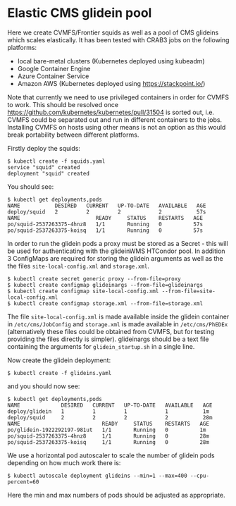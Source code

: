 # Elastic CMS glidein pool
Here we create CVMFS/Frontier squids as well as a pool of CMS glideins which scales elastically. It has been tested with CRAB3 jobs on the following platforms:
* local bare-metal clusters (Kubernetes deployed using kubeadm)
* Google Container Engine
* Azure Container Service 
* Amazon AWS (Kubernetes deployed using https://stackpoint.io/)

Note that currently we need to use privileged containers in order for CVMFS to work. This should be resolved once https://github.com/kubernetes/kubernetes/pull/31504 is sorted out, i.e. CVMFS could be separated out and run in different containers to the jobs. Installing CVMFS on hosts using other means is not an option as this would break portability between different platforms.

Firstly deploy the squids:
```
$ kubectl create -f squids.yaml
service "squid" created
deployment "squid" created
```
You should see:
```
$ kubectl get deployments,pods
NAME           DESIRED   CURRENT   UP-TO-DATE   AVAILABLE   AGE
deploy/squid   2         2         2            2           57s
NAME                        READY     STATUS    RESTARTS   AGE
po/squid-2537263375-4hnz8   1/1       Running   0          57s
po/squid-2537263375-koisq   1/1       Running   0          57s
```
In order to run the glidein pods a proxy must be stored as a Secret - this will be used for authenticating with the glideinWMS HTCondor pool. In addition 3 ConfigMaps are required for storing the glidein arguments as well as the the files `site-local-config.xml` and `storage.xml`.
```
$ kubectl create secret generic proxy --from-file=proxy
$ kubectl create configmap glideinargs --from-file=glideinargs
$ kubectl create configmap site-local-config.xml --from-file=site-local-config.xml
$ kubectl create configmap storage.xml --from-file=storage.xml
```
The file `site-local-config.xml` is made available inside the glidein container in `/etc/cms/JobConfig` and `storage.xml` is made available in `/etc/cms/PhEDEx` (alternatively these files could be obtained from CVMFS, but for testing providing the files directly is simpler). glideinargs should be a text file containing the arguments for `glidein_startup.sh` in a single line.

Now create the glidein deployment:
```
$ kubectl create -f glideins.yaml
```
and you should now see:
```
$ kubectl get deployments,pods
NAME             DESIRED   CURRENT   UP-TO-DATE   AVAILABLE   AGE
deploy/glidein   1         1         1            1           1m
deploy/squid     2         2         2            2           28m
NAME                          READY     STATUS    RESTARTS   AGE
po/glidein-1922292197-981ut   1/1       Running   0          1m
po/squid-2537263375-4hnz8     1/1       Running   0          28m
po/squid-2537263375-koisq     1/1       Running   0          28m
```
We use a horizontal pod autoscaler to scale the number of glidein pods depending on how much work there is:
```
$ kubectl autoscale deployment glideins --min=1 --max=400 --cpu-percent=60
```
Here the min and max numbers of pods should be adjusted as appropriate.
